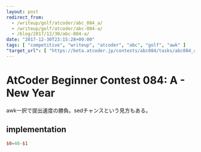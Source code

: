 ```yaml
---
layout: post
redirect_from:
  - /writeup/golf/atcoder/abc_084_a/
  - /writeup/golf/atcoder/abc-084-a/
  - /blog/2017/12/30/abc-084-a/
date: "2017-12-30T23:15:28+09:00"
tags: [ "competitive", "writeup", "atcoder", "abc", "golf", "awk" ]
"target_url": [ "https://beta.atcoder.jp/contests/abc084/tasks/abc084_a" ]
---
```


# AtCoder Beginner Contest 084: A - New Year

awk一択で提出速度の勝負。sedチャンスという見方もある。

## implementation

``` awk
$0=48-$1
```
